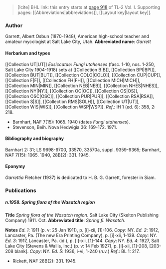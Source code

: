 > [!cite] BHL link: this entry starts at [page 918](https://www.biodiversitylibrary.org/page/33121049) of TL-2 Vol. I.
> Supporting pages: [[Abbreviations|abbreviations]], [[Layout key|layout key]].

### Author

Garrett, Albert Osbun (1870-1948), American high-school teacher and amateur mycologist at Salt Lake City, Utah. 
**Abbreviated name**: *Garrett*

#### Herbarium and types

[[Collection UT|UT]]
*Exsiccatae*: *Fungi utahenses* (fasc. 1-10, nos. 1-250, Salt Lake City 1904-1918) sets at [[Collection B|B]], [[Collection BPI|BPI]], [[Collection BUT|BUT]], [[Collection COLO|COLO]], [[Collection CUP|CUP]], [[Collection F|F]], [[Collection FH|FH]], [[Collection MICH|MICH]], [[Collection MIN|MIN]], [[Collection NEB|NEB]], [[Collection NHES|NHES]], [[Collection NY|NY]], [[Collection OC|OC]], [[Collection OS|OS]], [[Collection OSC|OSC]], [[Collection PUR|PUR]], [[Collection RSA|RSA]], [[Collection S|S]], [[Collection RMS|SOLH]], [[Collection UT|UT]], [[Collection WIS|WIS]], [[Collection WSP|WSP]].
*Ref*.: IH 1 (ed. 6): 358, 2: 218.
- Barnhart, NAF 7(15): 1065. 1940 (dates *Fungi utahenses*).
- Stevenson, Beih. Nova Hedwigia 36: 169-172. 1971.

#### Bibliography and biography

Barnhart 2: 31; LS 9698-9700, 33570, 33570a, suppl. 9359-9365; Barnhart, NAF 7(15): 1065. 1940, 28B(2): 331. 1945.

#### Eponymy

*Garrettia* Fletcher (1937) is dedicated to H. B. G. Garrett, forester in Siam.

### Publications

##### n.1958. Spring flora of the Wasatch region

**Title**
*Spring flora of the Wasatch region*. Salt Lake City (Skelton Publishing Company) 1911. Oct.
**Abbreviated title**: *Spring fl. Wasatch*.

**Notes**
*Ed. 1*: 1911 (p. v: 25 Jan 1911), p. \[i\]-xii, \[1\]-106. *Copy*: NY.
*Ed. 2*: 1912, Lancaster, Pa. (The new Era Printing Company), p. \[i\]-xii, 1-139. *Copy*: NY.
*Ed. 3*: 1917, Lancaster, Pa. (id.), p. \[i\]-xii, \[1\]-144. *Copy*: NY.
*Ed. 4*: 1927, Salt Lake City (Stevens & Wallis, Inc.) (p. v: 14 Feb 1927), p. \[i\]-xii, \[1\]-208, \[203-208 blank\]. *Copy*: NY.
*Ed. 5*: 1936, i-vi, 1-240 (*n.v.*)
*Ref*.: BL 1: 217.
- Rickett, NAF 28B(2): 331. 1945.

